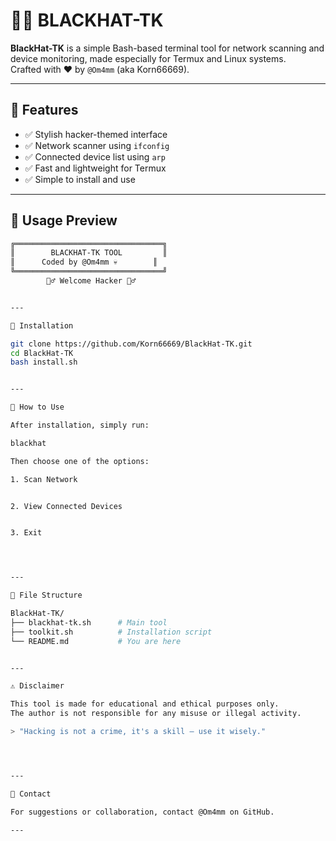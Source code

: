 # 🕵️‍♂️ BLACKHAT-TK

**BlackHat-TK** is a simple Bash-based terminal tool for network scanning and device monitoring, made especially for Termux and Linux systems.  
Crafted with ❤️ by `@Om4mm` (aka Korn66669).

---

## 🚀 Features

- ✅ Stylish hacker-themed interface
- ✅ Network scanner using `ifconfig`
- ✅ Connected device list using `arp`
- ✅ Fast and lightweight for Termux
- ✅ Simple to install and use

---

## 🎯 Usage Preview

```bash
╔═════════════════════════════════╗
║        BLACKHAT-TK TOOL         ║
║      Coded by @Om4mm 💀        ║
╚═════════════════════════════════╝
        🕵️‍♂️ Welcome Hacker 🕵️‍♂️


---

🔧 Installation

git clone https://github.com/Korn66669/BlackHat-TK.git
cd BlackHat-TK
bash install.sh


---

🧪 How to Use

After installation, simply run:

blackhat

Then choose one of the options:

1. Scan Network


2. View Connected Devices


3. Exit




---

📁 File Structure

BlackHat-TK/
├── blackhat-tk.sh      # Main tool
├── toolkit.sh          # Installation script
└── README.md           # You are here


---

⚠️ Disclaimer

This tool is made for educational and ethical purposes only.
The author is not responsible for any misuse or illegal activity.

> "Hacking is not a crime, it's a skill — use it wisely."




---

💬 Contact

For suggestions or collaboration, contact @Om4mm on GitHub.

---
